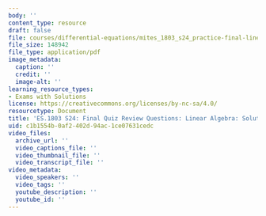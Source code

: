 ```yaml
---
body: ''
content_type: resource
draft: false
file: courses/differential-equations/mites_1803_s24_practice-final-linearalg-qa.pdf
file_size: 148942
file_type: application/pdf
image_metadata:
  caption: ''
  credit: ''
  image-alt: ''
learning_resource_types:
- Exams with Solutions
license: https://creativecommons.org/licenses/by-nc-sa/4.0/
resourcetype: Document
title: 'ES.1803 S24: Final Quiz Review Questions: Linear Algebra: Solutions'
uid: c1b1554b-0af2-402d-94ac-1ce07631cedc
video_files:
  archive_url: ''
  video_captions_file: ''
  video_thumbnail_file: ''
  video_transcript_file: ''
video_metadata:
  video_speakers: ''
  video_tags: ''
  youtube_description: ''
  youtube_id: ''
---
```

